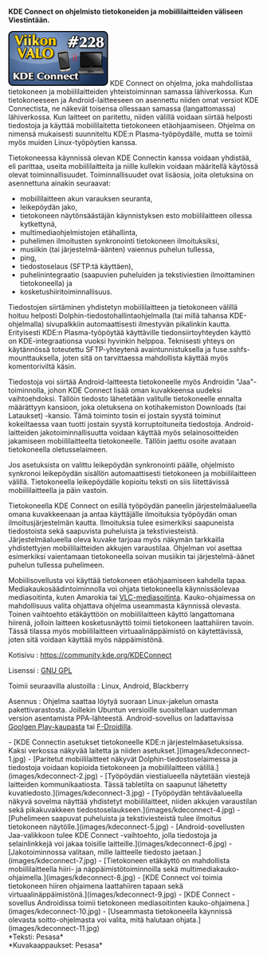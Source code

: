 <!--
Title: 5x20 KDE Connect - Viikon VALO #228
Date: 2015/05/10
Pageimage: valo228-kdeconnect.png
Tags: Linux,Android,SailfishOS,Blackberry,Tiedostohallinta,Viestintä
-->

**KDE Connect on ohjelmisto tietokoneiden ja mobiililaitteiden väliseen
Viestintään.**

![](images/valo228-kdeconnect.png "fig:valo228-kdeconnect.png") KDE Connect on
ohjelma, joka mahdollistaa tietokoneen ja mobiililaitteiden
yhteistoiminnan samassa lähiverkossa. Kun tietokoneeseen ja
Android-laitteeseen on asennettu niiden omat versiot KDE Connectista, ne
näkevät toisensa ollessaan samassa (langattomassa) lähiverkossa. Kun
laitteet on paritettu, niiden välillä voidaan siirtää helposti
tiedostoja ja käyttää mobiililaitetta tietokoneen etäohjaamiseen.
Ohjelma on nimensä mukaisesti suunniteltu KDE:n Plasma-työpöydälle,
mutta se toimii myös muiden Linux-työpöytien kanssa.

Tietokoneessa käynnissä olevan KDE Connectin kanssa voidaan yhdistää,
eli parittaa, useita mobiililaitteita ja niille kullekin voidaan
määritellä käytössä olevat toiminnallisuudet. Toiminnallisuudet ovat
lisäosia, joita oletuksina on asennettuna ainakin seuraavat:

-   mobiililaitteen akun varauksen seuranta,
-   leikepöydän jako,
-   tietokoneen näytönsäästäjän käynnistyksen esto mobiililaitteen
    ollessa kytkettynä,
-   multimediaohjelmistojen etähallinta,
-   puhelimen ilmoitusten synkronointi tietokoneen ilmoituksiksi,
-   musiikin (tai järjestelmä-äänten) vaiennus puhelun tullessa,
-   ping,
-   tiedostoselaus (SFTP:tä käyttäen),
-   puhelinintegraatio (saapuvien puheluiden ja tekstiviestien
    ilmoittaminen tietokoneella) ja
-   kosketushiiritoiminnallisuus.

Tiedostojen siirtäminen yhdistetyn mobiililaitteen ja tietokoneen
välillä hoituu helposti Dolphin-tiedostohallintaohjelmalla (tai millä
tahansa KDE-ohjelmalla) sivupalkkiin automaattisesti ilmestyvän
pikalinkin kautta. Erityisesti KDE:n Plasma-työpöytää käyttäville
tiedonsiirtoyhteyden käyttö on KDE-integraationsa vuoksi hyvinkin
helppoa. Teknisesti yhteys on käytännössä toteutettu SFTP-yhteytenä
avaintunnistuksella ja fuse.sshfs-mounttauksella, joten sitä on
tarvittaessa mahdollista käyttää myös komentoriviltä käsin.

Tiedostoja voi siirtää Android-laitteesta tietokoneelle myös Androidin
"Jaa"-toiminnolla, johon KDE Connect lisää oman kuvakkeensa uudeksi
vaihtoehdoksi. Tällöin tiedosto lähetetään valitulle tietokoneelle
ennalta määrättyyn kansioon, joka oletuksena on kotihakemiston Downloads
(tai Lataukset) -kansio. Tämä toiminto tosin ei jostain syystä toiminut
kokeiltaessa vaan tuotti jostain syystä korruptoituneita tiedostoja.
Android-laitteiden jakotoiminnallisuutta voidaan käyttää myös
selainosoitteiden jakamiseen mobiililaitteelta tietokoneelle. Tällöin
jaettu osoite avataan tietokoneella oletusselaimeen.

Jos asetuksista on valittu leikepöydän synkronointi päälle, ohjelmisto
synkronoi leikepöydän sisällön automaattisesti tietokoneen ja
mobiililaitteen välillä. Tietokoneella leikepöydälle kopioitu teksti on
siis liitettävissä mobiililaitteella ja päin vastoin.

Tietokoneella KDE Connect on esillä työpöydän paneelin
järjestelmäalueella omana kuvakkeenaan ja antaa käyttäjälle ilmoituksia
työpöydän oman ilmoitusjärjestelmän kautta. Ilmoituksia tulee
esimerkiksi saapuneista tiedostoista sekä saapuvista puheluista ja
tekstiviesteistä. Järjestelmäalueella oleva kuvake tarjoaa myös näkymän
tarkkailla yhdistettyjen mobiililaitteiden akkujen varaustilaa. Ohjelman
voi asettaa esimerkiksi vaientamaan tietokoneella soivan musiikin tai
järjestelmä-äänet puhelun tullessa puhelimeen.

Mobiilisovellusta voi käyttää tietokoneen etäohjaamiseen kahdella tapaa.
Mediakaukosäädintoiminnolla voi ohjata tietokoneella käynnissäolevaa
mediasoitinta, kuten Amarokia tai
[VLC-mediasoitinta](VLC-mediasoitin). Kauko-ohjaimessa on
mahdollisuus valita ohjattava ohjelma useammasta käynnissä olevasta.
Toinen vaihtoehto etäkäyttöön on mobiililaitteen käyttö langattomana
hiirenä, jolloin laitteen kosketusnäyttö toimii tietokoneen laattahiiren
tavoin. Tässä tilassa myös mobiililaitteen virtuaalinäppäimistö on
käytettävissä, joten sitä voidaan käyttää myös näppäimistönä.

Kotisivu
:   <https://community.kde.org/KDEConnect>

Lisenssi
:   [GNU GPL](GNU_GPL)

Toimii seuraavilla alustoilla
:   Linux, Android, Blackberry

Asennus
:   Ohjelma saattaa löytyä suoraan Linux-jakelun omasta
    pakettivarastosta. Joillekin Ubuntun versioille suositellaan
    uudemman version asentamista PPA-lähteestä. Android-sovellus on
    ladattavissa [Goolgen
    Play-kaupasta](https://play.google.com/store/apps/details?id=org.kde.kdeconnect_tp)
    tai [F-Droidilla](F-Droid).

<div class="psgallery" markdown="1">
-   [KDE Connectin asetukset tietokoneelle KDE:n järjestelmäasetuksissa.
    Kaksi verkossa näkyvää laitetta ja niiden
    asetukset.](images/kdeconnect-1.jpg)
-   [Paritetut mobiililaitteet näkyvät Dolphin-tiedostoselaimessa ja
    tiedostoja voidaan kopioida tietokoneen ja mobiililaitteen
    välillä.](images/kdeconnect-2.jpg)
-   [Työpöydän viestialueella näytetään viestejä laitteiden
    kommunikaatiosta. Tässä tabletilta on saapunut lähetetty
    kuvatiedosto.](images/kdeconnect-3.jpg)
-   [Työpöydän tehtäväalueella näkyvä sovelma näyttää yhdistetyt
    mobiililaitteet, niiden akkujen varaustilan sekä pikakuvakkeen
    tiedostoselaukseen.](images/kdeconnect-4.jpg)
-   [Puhelimeen saapuvat puheluista ja tekstiviesteistä tulee ilmoitus
    tietokoneen näytölle.](images/kdeconnect-5.jpg)
-   [Android-sovellusten Jaa-valikkoon tulee KDE Connect -vaihtoehto,
    jolla tiedostoja ja selainlinkkejä voi jakaa toisille
    laitteille.](images/kdeconnect-6.jpg)
-   [Jakotoiminnossa valitaan, mille laitteelle tiedosto
    jaetaan.](images/kdeconnect-7.jpg)
-   [Tietokoneen etäkäyttö on mahdollista mobiililaitteella hiiri- ja
    näppäimistötoiminnoilla sekä
    multimediakauko-ohjaimella.](images/kdeconnect-8.jpg)
-   [KDE Connect voi toimia tietokoneen hiiren ohjaimena laattahiiren
    tapaan sekä virtuaalinäppäimistönä.](images/kdeconnect-9.jpg)
-   [KDE Connect -sovellus Androidissa toimii tietokoneen mediasoitinten
    kauko-ohjaimena.](images/kdeconnect-10.jpg)
-   [Useammasta tietokoneella käynnissä olevasta soitto-ohjelmasta voi
    valita, mitä halutaan ohjata.](images/kdeconnect-11.jpg)

</div>
*Teksti: Pesasa* <br />
*Kuvakaappaukset: Pesasa*


